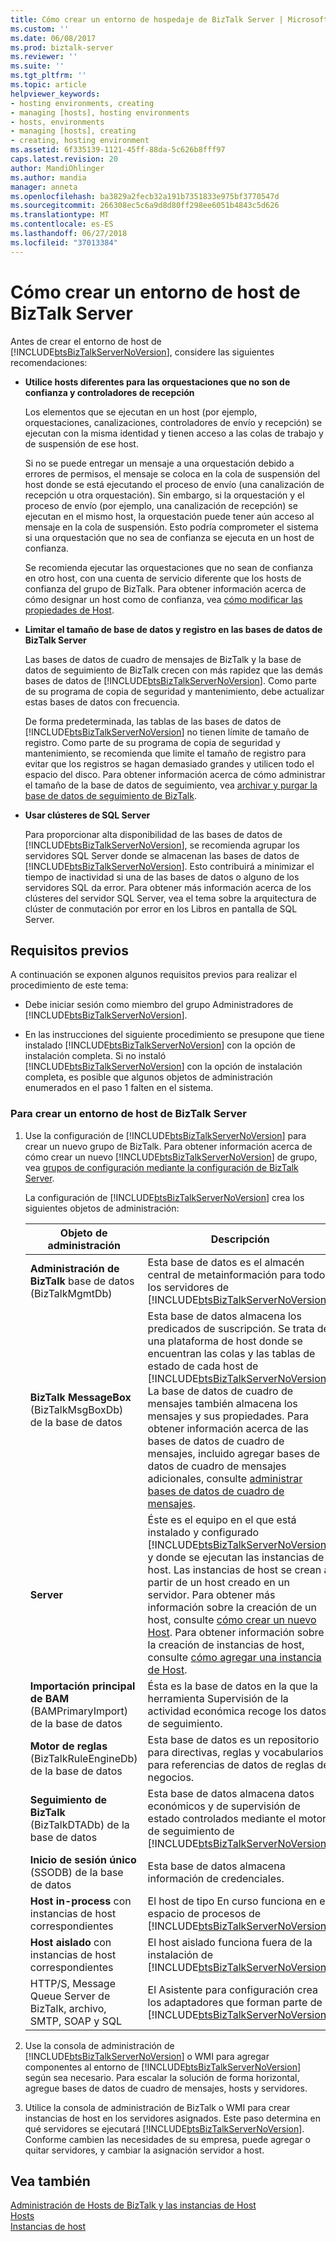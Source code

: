 ```yaml
---
title: Cómo crear un entorno de hospedaje de BizTalk Server | Microsoft Docs
ms.custom: ''
ms.date: 06/08/2017
ms.prod: biztalk-server
ms.reviewer: ''
ms.suite: ''
ms.tgt_pltfrm: ''
ms.topic: article
helpviewer_keywords:
- hosting environments, creating
- managing [hosts], hosting environments
- hosts, environments
- managing [hosts], creating
- creating, hosting environment
ms.assetid: 6f335139-1121-45ff-88da-5c626b8fff97
caps.latest.revision: 20
author: MandiOhlinger
ms.author: mandia
manager: anneta
ms.openlocfilehash: ba3829a2fecb32a191b7351833e975bf3770547d
ms.sourcegitcommit: 266308ec5c6a9d8d80ff298ee6051b4843c5d626
ms.translationtype: MT
ms.contentlocale: es-ES
ms.lasthandoff: 06/27/2018
ms.locfileid: "37013384"
---
```

# <a name="how-to-create-a-biztalk-server-hosting-environment"></a>Cómo crear un entorno de host de BizTalk Server
Antes de crear el entorno de host de [!INCLUDE[btsBizTalkServerNoVersion](../includes/btsbiztalkservernoversion-md.md)], considere las siguientes recomendaciones:  

- **Utilice hosts diferentes para las orquestaciones que no son de confianza y controladores de recepción**  

   Los elementos que se ejecutan en un host (por ejemplo, orquestaciones, canalizaciones, controladores de envío y recepción) se ejecutan con la misma identidad y tienen acceso a las colas de trabajo y de suspensión de ese host.  

   Si no se puede entregar un mensaje a una orquestación debido a errores de permisos, el mensaje se coloca en la cola de suspensión del host donde se está ejecutando el proceso de envío (una canalización de recepción u otra orquestación). Sin embargo, si la orquestación y el proceso de envío (por ejemplo, una canalización de recepción) se ejecutan en el mismo host, la orquestación puede tener aún acceso al mensaje en la cola de suspensión. Esto podría comprometer el sistema si una orquestación que no sea de confianza se ejecuta en un host de confianza.  

   Se recomienda ejecutar las orquestaciones que no sean de confianza en otro host, con una cuenta de servicio diferente que los hosts de confianza del grupo de BizTalk. Para obtener información acerca de cómo designar un host como de confianza, vea [cómo modificar las propiedades de Host](../core/how-to-modify-host-properties.md).  

- **Limitar el tamaño de base de datos y registro en las bases de datos de BizTalk Server**  

   Las bases de datos de cuadro de mensajes de BizTalk y la base de datos de seguimiento de BizTalk crecen con más rapidez que las demás bases de datos de [!INCLUDE[btsBizTalkServerNoVersion](../includes/btsbiztalkservernoversion-md.md)]. Como parte de su programa de copia de seguridad y mantenimiento, debe actualizar estas bases de datos con frecuencia.  

   De forma predeterminada, las tablas de las bases de datos de [!INCLUDE[btsBizTalkServerNoVersion](../includes/btsbiztalkservernoversion-md.md)] no tienen límite de tamaño de registro. Como parte de su programa de copia de seguridad y mantenimiento, se recomienda que limite el tamaño de registro para evitar que los registros se hagan demasiado grandes y utilicen todo el espacio del disco. Para obtener información acerca de cómo administrar el tamaño de la base de datos de seguimiento, vea [archivar y purgar la base de datos de seguimiento de BizTalk](../core/archiving-and-purging-the-biztalk-tracking-database.md).  

- **Usar clústeres de SQL Server**  

   Para proporcionar alta disponibilidad de las bases de datos de [!INCLUDE[btsBizTalkServerNoVersion](../includes/btsbiztalkservernoversion-md.md)], se recomienda agrupar los servidores SQL Server donde se almacenan las bases de datos de [!INCLUDE[btsBizTalkServerNoVersion](../includes/btsbiztalkservernoversion-md.md)]. Esto contribuirá a minimizar el tiempo de inactividad si una de las bases de datos o alguno de los servidores SQL da error. Para obtener más información acerca de los clústeres del servidor SQL Server, vea el tema sobre la arquitectura de clúster de conmutación por error en los Libros en pantalla de SQL Server.  

## <a name="prerequisites"></a>Requisitos previos  
 A continuación se exponen algunos requisitos previos para realizar el procedimiento de este tema:  

- Debe iniciar sesión como miembro del grupo Administradores de [!INCLUDE[btsBizTalkServerNoVersion](../includes/btsbiztalkservernoversion-md.md)].  

- En las instrucciones del siguiente procedimiento se presupone que tiene instalado [!INCLUDE[btsBizTalkServerNoVersion](../includes/btsbiztalkservernoversion-md.md)] con la opción de instalación completa. Si no instaló [!INCLUDE[btsBizTalkServerNoVersion](../includes/btsbiztalkservernoversion-md.md)] con la opción de instalación completa, es posible que algunos objetos de administración enumerados en el paso 1 falten en el sistema.  

### <a name="to-create-a-biztalk-server-hosting-environment"></a>Para crear un entorno de host de BizTalk Server  

1. Use la configuración de [!INCLUDE[btsBizTalkServerNoVersion](../includes/btsbiztalkservernoversion-md.md)] para crear un nuevo grupo de BizTalk. Para obtener información acerca de cómo crear un nuevo [!INCLUDE[btsBizTalkServerNoVersion](../includes/btsbiztalkservernoversion-md.md)] de grupo, vea [grupos de configuración mediante la configuración de BizTalk Server](http://msdn.microsoft.com/library/16beb7bb-091c-4056-8622-cc79c95186e9).  

    La configuración de [!INCLUDE[btsBizTalkServerNoVersion](../includes/btsbiztalkservernoversion-md.md)] crea los siguientes objetos de administración:  


   |                   Objeto de administración                    |                                                                                                                                                                                                                                       Descripción                                                                                                                                                                                                                                       |
   |------------------------------------------------------------|-----------------------------------------------------------------------------------------------------------------------------------------------------------------------------------------------------------------------------------------------------------------------------------------------------------------------------------------------------------------------------------------------------------------------------------------------------------------------------------------|
   |      **Administración de BizTalk** base de datos (BizTalkMgmtDb)       |                                                                                                                                                                    Esta base de datos es el almacén central de metainformación para todos los servidores de [!INCLUDE[btsBizTalkServerNoVersion](../includes/btsbiztalkservernoversion-md.md)].                                                                                                                                                                     |
   |     **BizTalk MessageBox** (BizTalkMsgBoxDb) de la base de datos      |           Esta base de datos almacena los predicados de suscripción. Se trata de una plataforma de host donde se encuentran las colas y las tablas de estado de cada host de [!INCLUDE[btsBizTalkServerNoVersion](../includes/btsbiztalkservernoversion-md.md)]. La base de datos de cuadro de mensajes también almacena los mensajes y sus propiedades. Para obtener información acerca de las bases de datos de cuadro de mensajes, incluido agregar bases de datos de cuadro de mensajes adicionales, consulte [administrar bases de datos de cuadro de mensajes](../core/managing-messagebox-databases.md).           |
   |                         **Server**                         | Éste es el equipo en el que está instalado y configurado [!INCLUDE[btsBizTalkServerNoVersion](../includes/btsbiztalkservernoversion-md.md)], y donde se ejecutan las instancias de host. Las instancias de host se crean a partir de un host creado en un servidor. Para obtener más información sobre la creación de un host, consulte [cómo crear un nuevo Host](../core/how-to-create-a-new-host.md). Para obtener información sobre la creación de instancias de host, consulte [cómo agregar una instancia de Host](../core/how-to-add-a-host-instance.md). |
   |     **Importación principal de BAM** (BAMPrimaryImport) de la base de datos     |                                                                                                                                                                                                Ésta es la base de datos en la que la herramienta Supervisión de la actividad económica recoge los datos de seguimiento.                                                                                                                                                                                                 |
   |       **Motor de reglas** (BizTalkRuleEngineDb) de la base de datos       |                                                                                                                                                                                       Esta base de datos es un repositorio para directivas, reglas y vocabularios para referencias de datos de reglas de negocios.                                                                                                                                                                                        |
   |        **Seguimiento de BizTalk** (BizTalkDTADb) de la base de datos        |                                                                                                                                                       Esta base de datos almacena datos económicos y de supervisión de estado controlados mediante el motor de seguimiento de [!INCLUDE[btsBizTalkServerNoVersion](../includes/btsbiztalkservernoversion-md.md)].                                                                                                                                                       |
   |                  **Inicio de sesión único** (SSODB) de la base de datos                  |                                                                                                                                                                                                                      Esta base de datos almacena información de credenciales.                                                                                                                                                                                                                       |
   |   **Host in-process** con instancias de host correspondientes    |                                                                                                                                                                        El host de tipo En curso funciona en el espacio de procesos de [!INCLUDE[btsBizTalkServerNoVersion](../includes/btsbiztalkservernoversion-md.md)].                                                                                                                                                                        |
   |    **Host aislado** con instancias de host correspondientes     |                                                                                                                                                                       El host aislado funciona fuera de la instalación de [!INCLUDE[btsBizTalkServerNoVersion](../includes/btsbiztalkservernoversion-md.md)].                                                                                                                                                                        |
   | HTTP/S, Message Queue Server de BizTalk, archivo, SMTP, SOAP y SQL |                                                                                                                                                                   El Asistente para configuración crea los adaptadores que forman parte de [!INCLUDE[btsBizTalkServerNoVersion](../includes/btsbiztalkservernoversion-md.md)].                                                                                                                                                                    |


2. Use la consola de administración de [!INCLUDE[btsBizTalkServerNoVersion](../includes/btsbiztalkservernoversion-md.md)] o WMI para agregar componentes al entorno de [!INCLUDE[btsBizTalkServerNoVersion](../includes/btsbiztalkservernoversion-md.md)] según sea necesario. Para escalar la solución de forma horizontal, agregue bases de datos de cuadro de mensajes, hosts y servidores.  

3. Utilice la consola de administración de BizTalk o WMI para crear instancias de host en los servidores asignados. Este paso determina en qué servidores se ejecutará [!INCLUDE[btsBizTalkServerNoVersion](../includes/btsbiztalkservernoversion-md.md)]. Conforme cambien las necesidades de su empresa, puede agregar o quitar servidores, y cambiar la asignación servidor a host.  

## <a name="see-also"></a>Vea también  
 [Administración de Hosts de BizTalk y las instancias de Host](../core/managing-biztalk-hosts-and-host-instances.md)   
 [Hosts](../core/hosts.md)   
 [Instancias de host](../core/host-instances.md)